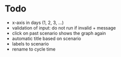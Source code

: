 # Todo

- x-axis in days (1, 2, 3, ...)
- validation of input: do not run if invalid + message
- click on past scenario shows the graph again
- automatic title based on scenario
- labels to scenario
- rename to cycle time